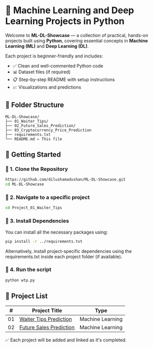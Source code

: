 # 🤖 Machine Learning and Deep Learning Projects in Python

Welcome to **ML-DL-Showcase** — a collection of practical, hands-on projects built using **Python**, covering essential concepts in **Machine Learning (ML)** and **Deep Learning (DL)**.

Each project is beginner-friendly and includes:
- ✅ Clean and well-commented Python code
- 📊 Dataset files (if required)
- 📋 Step-by-step README with setup instructions
- 📈 Visualizations and predictions

## 📁 Folder Structure

```
ML-DL-Showcase/
├── 01_Waiter_Tips/
├── 02_Future_Sales_Prediction/
├── 03_Cryptocurrency_Price_Prediction
├── requirements.txt
└── README.md ← This file
```

## 🚀 Getting Started

### 🔹 1. Clone the Repository
```bash
https://github.com/dilushamadushan/ML-DL-Showcase.git
cd ML-DL-Showcase
```

### 🔹 2. Navigate to a specific project
```bash
cd Project_01_Waiter_Tips
```

### 🔹 3. Install Dependencies
You can install all the necessary packages using:
```bash
pip install -r ../requirements.txt
```
Alternatively, install project-specific dependencies using the requirements.txt inside each project folder (if available).

### 🔹 4. Run the script
```bash
python wtp.py
```

## 🧠 Project List

| # | Project Title | Type |
|---|---------------|------|
| 01 | [Waiter Tips Prediction](./Project_01_Waiter_Tips) | Machine Learning |
| 02 | [Future Sales Prediction](./Project_02_Future_Sales_Prediction) | Machine Learning |

✅ Each project will be added and linked as it's completed.
